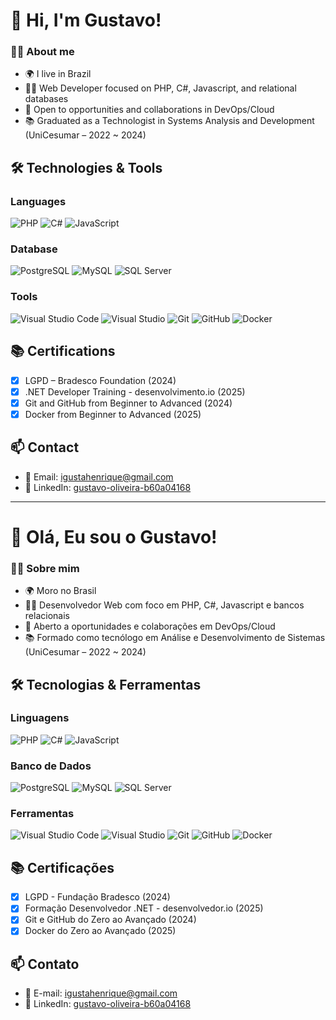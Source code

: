 # 👋  Hi, I'm Gustavo! 

### 🧑‍💻 About me

- 🌍 I live in Brazil
- 👨‍💻 Web Developer focused on PHP, C#, Javascript, and relational databases
- 💼 Open to opportunities and collaborations in DevOps/Cloud
- 📚 Graduated as a Technologist in Systems Analysis and Development (UniCesumar – 2022 ~ 2024)
  
## 🛠️ Technologies & Tools

### Languages
![PHP](https://img.shields.io/badge/-PHP-777BB4?style=flat&logo=php&logoColor=white)
![C#](https://img.shields.io/badge/-C%23-239120?style=flat&logo=c-sharp&logoColor=white)
![JavaScript](https://img.shields.io/badge/-JavaScript-F7DF1E?style=flat&logo=javascript&logoColor=black)

### Database
![PostgreSQL](https://img.shields.io/badge/-PostgreSQL-336791?style=flat&logo=postgresql&logoColor=white)
![MySQL](https://img.shields.io/badge/-MySQL-4479A1?style=flat&logo=mysql&logoColor=white)
![SQL Server](https://img.shields.io/badge/-SQL%20Server-CC2927?style=flat&logo=microsoft-sql-server&logoColor=white)

### Tools
![Visual Studio Code](https://img.shields.io/badge/-VSCode-007ACC?style=flat&logo=visual-studio-code&logoColor=white)
![Visual Studio](https://img.shields.io/badge/-Visual%20Studio-5C2D91?style=flat&logo=visual-studio&logoColor=white)
![Git](https://img.shields.io/badge/-Git-F05032?style=flat&logo=git&logoColor=white)
![GitHub](https://img.shields.io/badge/-GitHub-181717?style=flat&logo=github&logoColor=white)
![Docker](https://img.shields.io/badge/-Docker-2496ED?style=flat&logo=docker&logoColor=white)

## 📚 Certifications
- [x] LGPD – Bradesco Foundation (2024)
- [x] .NET Developer Training - desenvolvimento.io (2025)  
- [x] Git and GitHub from Beginner to Advanced (2024)
- [x] Docker from Beginner to Advanced (2025)

## 📫 Contact

- 📧 Email: [igustahenrique@gmail.com](mailto:igustahenrique@gmail.com)  
- 💼 LinkedIn: [gustavo-oliveira-b60a04168](https://www.linkedin.com/in/gustavo-oliveira-b60a04168)  

__________________________________________________________________________________________________________


# 👋 Olá, Eu sou o Gustavo!

### 🧑‍💻 Sobre mim

- 🌍 Moro no Brasil
- 👨‍💻 Desenvolvedor Web com foco em PHP, C#, Javascript e bancos relacionais
- 💼 Aberto a oportunidades e colaborações em DevOps/Cloud
- 📚 Formado como tecnólogo em Análise e Desenvolvimento de Sistemas (UniCesumar – 2022 ~ 2024)

## 🛠️ Tecnologias & Ferramentas

### Linguagens
![PHP](https://img.shields.io/badge/-PHP-777BB4?style=flat&logo=php&logoColor=white)
![C#](https://img.shields.io/badge/-C%23-239120?style=flat&logo=c-sharp&logoColor=white)
![JavaScript](https://img.shields.io/badge/-JavaScript-F7DF1E?style=flat&logo=javascript&logoColor=black)

### Banco de Dados
![PostgreSQL](https://img.shields.io/badge/-PostgreSQL-336791?style=flat&logo=postgresql&logoColor=white)
![MySQL](https://img.shields.io/badge/-MySQL-4479A1?style=flat&logo=mysql&logoColor=white)
![SQL Server](https://img.shields.io/badge/-SQL%20Server-CC2927?style=flat&logo=microsoft-sql-server&logoColor=white)

### Ferramentas
![Visual Studio Code](https://img.shields.io/badge/-VSCode-007ACC?style=flat&logo=visual-studio-code&logoColor=white)
![Visual Studio](https://img.shields.io/badge/-Visual%20Studio-5C2D91?style=flat&logo=visual-studio&logoColor=white)
![Git](https://img.shields.io/badge/-Git-F05032?style=flat&logo=git&logoColor=white)
![GitHub](https://img.shields.io/badge/-GitHub-181717?style=flat&logo=github&logoColor=white)
![Docker](https://img.shields.io/badge/-Docker-2496ED?style=flat&logo=docker&logoColor=white)

## 📚 Certificações

- [x] LGPD - Fundação Bradesco (2024)  
- [x] Formação Desenvolvedor .NET - desenvolvedor.io (2025)  
- [x] Git e GitHub do Zero ao Avançado (2024)  
- [x] Docker do Zero ao Avançado (2025)

## 📫 Contato

- 📧 E-mail: [igustahenrique@gmail.com](mailto:igustahenrique@gmail.com)  
- 💼 LinkedIn: [gustavo-oliveira-b60a04168](https://www.linkedin.com/in/gustavo-oliveira-b60a04168)  
